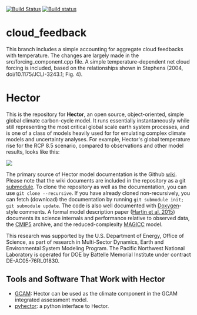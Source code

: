 [![Build Status](https://travis-ci.org/JGCRI/hector.svg?branch=master)](https://travis-ci.org/JGCRI/hector)
[![Build status](https://ci.appveyor.com/api/projects/status/2jmhvq7n2ap75u1o/branch/master?svg=true)](https://ci.appveyor.com/project/rplzzz/hector/branch/master)

cloud_feedback
=============

This branch includes a simple accounting for aggregate cloud feedbacks with temperature. The changes are largely made in the src/forcing_component.cpp file. A simple temperature-dependent net cloud forcing is included, based on the relationships shown in Stephens (2004, doi/10.1175/JCLI-3243.1; Fig. 4).

Hector
======

This is the repository for **Hector**, an open source, object-oriented, simple global climate carbon-cycle model. It  runs essentially instantaneously while still representing the most critical global scale earth system processes, and is one of a class of models heavily used for for emulating complex climate models and uncertainty analyses. For example, Hector's global temperature rise for the RCP 8.5 scenario, compared to observations and other model results, looks like this:

![](https://github.com/JGCRI/hector/wiki/rcp85.png)

The primary source of Hector model documentation is the Github [wiki](https://github.com/JGCRI/hector/wiki). Please note that the wiki documents are included in the repository as a git [submodule](https://git-scm.com/book/en/v2/Git-Tools-Submodules). To clone the repository as well as the documentation, you can use `git clone --recursive`. If you have already cloned non-recursively, you can fetch (download) the documentation by running `git submodule init; git submodule update`. The code is also well documented with [Doxygen](http://doxygen.org)-style comments. A formal model description paper ([Hartin et al. 2015](http://www.geosci-model-dev.net/8/939/2015/gmd-8-939-2015.html)) documents its science internals and performance relative to observed data, the [CMIP5](http://cmip-pcmdi.llnl.gov/cmip5/) archive, and the reduced-complexity [MAGICC](http://www.magicc.org) model.

This research was supported by the U.S. Department of Energy, Office of Science, as part of research in Multi-Sector Dynamics, Earth and Environmental System Modeling Program. The Pacific Northwest National Laboratory is operated for DOE by Battelle Memorial Institute under contract DE-AC05-76RL01830.

## Tools and Software That Work with Hector

* [GCAM](https://github.com/JGCRI/gcam-core): Hector can be used as
  the climate component in the GCAM integrated assessment model.  
* [pyhector](https://github.com/openclimatedata/pyhector): a python
  interface to Hector.  
  
  
